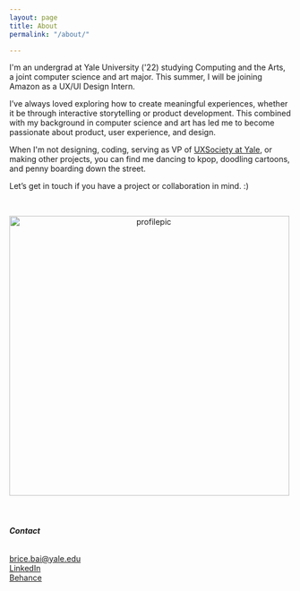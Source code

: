 ```yaml
---
layout: page
title: About
permalink: "/about/"

---
```

I'm an undergrad at Yale University ('22) studying Computing and the Arts, a joint computer science and art major. This summer, I will be joining Amazon as a UX/UI Design Intern.

I’ve always loved exploring how to create meaningful experiences, whether it be through interactive storytelling or product development. This combined with my background in computer science and art has led me to become passionate about product, user experience, and design.

When I'm not designing, coding, serving as VP of [UXSociety at Yale](https://uxsocietyyale.org/), or making other projects, you can find me dancing to kpop, doodling cartoons, and penny boarding down the street.

Let’s get in touch if you have a project or collaboration in mind. :)

 
<p align="center">
<img src="http://bricebai.com/uploads/NVU_0682.jpg" alt="profilepic" width="500px"> 
</p>
 
 
 

###### **Contact**

brice.bai@yale.edu  
[LinkedIn](https://www.linkedin.com/in/bricebai/)  
[Behance](https://www.behance.net/bricebai)